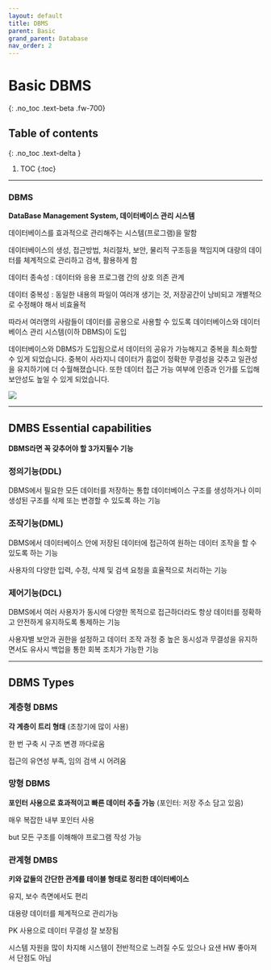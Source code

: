 ```yaml
---
layout: default
title: DBMS
parent: Basic
grand_parent: Database
nav_order: 2
---
```


# Basic DBMS 
{: .no_toc .text-beta .fw-700}

## Table of contents
{: .no_toc .text-delta }

1. TOC
{:toc}

---

### DBMS

**DataBase Management System, 데이터베이스 관리 시스템**

데이터베이스를 효과적으로 관리해주는 시스템(프로그램)을 말함

데이터베이스의 생성, 접근방법, 처리절차, 보안, 물리적 구조등을 책임지며 대량의 데이터를 체계적으로 관리하고 검색, 활용하게 함

데이터 종속성 : 데이터와 응용 프로그램 간의 상호 의존 관계

데이터 중복성 : 동일한 내용의 파일이 여러개 생기는 것, 저장공간이 낭비되고 개별적으로 수정해야 해서 비효율적

따라서 여러명의 사람들이 데이터를 공용으로 사용할 수 있도록 데이터베이스와 데이터베이스 관리 시스템(이하 DBMS)이 도입

데이터베이스와 DBMS가 도입됨으로서 데이터의 공유가 가능해지고 중복을 최소화할 수 있게 되었습니다. 중복이 사라지니 데이터가 흠없이 정확한 무결성을 갖추고 일관성을 유지하기에 더 수월해졌습니다. 또한 데이터 접근 가능 여부에 인증과 인가를 도입해 보안성도 높일 수 있게 되었습니다.

![](https://gekdev.github.io/docs/database/basic/example/dbsm_product.png)

---

## DMBS Essential capabilities

**DBMS라면 꼭 갖추어야 할 3가지필수 기능**

### 정의기능(DDL)

DBMS에서 필요한 모든 데이터를 저장하는 통합 데이터베이스 구조를 생성하거나 이미 생성된 구조를 삭제 또는 변경할 수 있도록 하는 기능

### 조작기능(DML)

DBMS에서 데이터베이스 안에 저장된 데이터에 접근하여 원하는 데이터 조작을 할 수 있도록 하는 기능

사용자의 다양한 입력, 수정, 삭제 및 검색 요청을 효율적으로 처리하는 기능

### 제어기능(DCL)

DBMS에서 여러 사용자가 동시에 다양한 목적으로 접근하더라도 항상 데이터를 정확하고 안전하게 유지하도록 통제하는 기능

사용자별 보안과 권한을 설정하고 데이터 조작 과정 중 높은 동시성과 무결성을 유지하면서도 유사시 백업을 통한 회복 조치가 가능한 기능

---

## DBMS Types

### 계층형 DBMS

**각 계층이 트리 형태** (초창기에 많이 사용)

한 번 구축 시 구조 변경 까다로움

접근의 유연성 부족, 임의 검색 시 어려움

### 망형 DBMS

**포인터 사용으로 효과적이고 빠른 데이터 추출 가능** (포인터: 저장 주소 담고 있음)

매우 복잡한 내부 포인터 사용

but 모든 구조를 이해해야 프로그램 작성 가능

### 관계형 DMBS

**키와 값들의 간단한 관계를 테이블 형태로 정리한 데이터베이스**

유지, 보수 측면에서도 편리

대용량 데이터를 체계적으로 관리가능

PK 사용으로 데이터 무결성 잘 보장됨

시스템 자원을 많이 차지해 시스템이 전반적으로 느려질 수도 있으나 요샌 HW 좋아져서 단점도 아님
